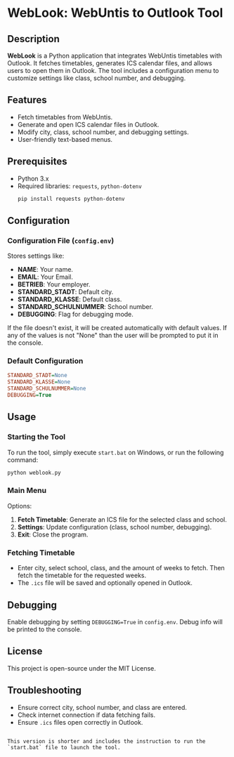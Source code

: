 # WebLook: WebUntis to Outlook Tool

## Description
**WebLook** is a Python application that integrates WebUntis timetables with Outlook. It fetches timetables, generates ICS calendar files, and allows users to open them in Outlook. The tool includes a configuration menu to customize settings like class, school number, and debugging.

## Features
- Fetch timetables from WebUntis.
- Generate and open ICS calendar files in Outlook.
- Modify city, class, school number, and debugging settings.
- User-friendly text-based menus.

## Prerequisites
- Python 3.x
- Required libraries: `requests`, `python-dotenv`
  ```bash
  pip install requests python-dotenv

## Configuration
### Configuration File (`config.env`)
Stores settings like:
- **NAME**: Your name.
- **EMAIL**: Your Email.
- **BETRIEB**: Your employer.
- **STANDARD_STADT**: Default city.
- **STANDARD_KLASSE**: Default class.
- **STANDARD_SCHULNUMMER**: School number.
- **DEBUGGING**: Flag for debugging mode.

If the file doesn't exist, it will be created automatically with default values.
If any of the values is not "None" than the user will be prompted to put it in the console.

### Default Configuration
```ini
STANDARD_STADT=None
STANDARD_KLASSE=None
STANDARD_SCHULNUMMER=None
DEBUGGING=True
```

## Usage
### Starting the Tool
To run the tool, simply execute `start.bat` on Windows, or run the following command:
```bash
python weblook.py
```

### Main Menu
Options:
1. **Fetch Timetable**: Generate an ICS file for the selected class and school.
2. **Settings**: Update configuration (class, school number, debugging).
3. **Exit**: Close the program.

### Fetching Timetable
- Enter city, select school, class, and the amount of weeks to fetch. Then fetch the timetable for the requested weeks.
- The `.ics` file will be saved and optionally opened in Outlook.

## Debugging
Enable debugging by setting `DEBUGGING=True` in `config.env`. Debug info will be printed to the console.

## License
This project is open-source under the MIT License.

## Troubleshooting
- Ensure correct city, school number, and class are entered.
- Check internet connection if data fetching fails.
- Ensure `.ics` files open correctly in Outlook.

```

This version is shorter and includes the instruction to run the `start.bat` file to launch the tool.
